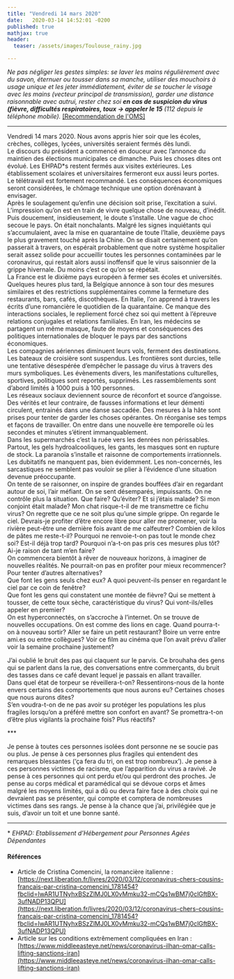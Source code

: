 ```yaml
---
title: "Vendredi 14 mars 2020"
date:   2020-03-14 14:52:01 -0200
published: true
mathjax: true
header:
  teaser: /assets/images/Toulouse_rainy.jpg

---
```


*Ne pas négliger les gestes simples: se laver les mains régulièrement avec du savon, éternuer ou tousser dans sa manche, utiliser des mouchoirs à usage unique et les jeter immédiatement, éviter de se toucher le visage avec les mains (vecteur principal de transmission), garder une distance raisonnable avec autrui, rester chez soi **en cas de suspicion du virus (fièvre, difficultés respiratoires, toux -> appeler le 15** (112 depuis le téléphone mobile).* [[Recommendation de l'OMS]](https://www.youtube.com/watch?v=dfHbIOD3nR8)

-----


Vendredi 14 mars 2020. Nous avons appris hier soir que les écoles, crèches, collèges, lycées, universités seraient fermés dès lundi. <br>
Le discours du président a commencé en douceur avec l’annonce du maintien des élections municipales ce dimanche. Puis les choses dites ont évolué. Les EHPAD\*s restent fermés aux visites extérieures. Les établissement scolaires et universitaires fermeront eux aussi leurs portes. Le télétravail est fortement recommandé. Les conséquences économiques seront considérées, le chômage technique une option dorénavant à envisager. <br>
Après le soulagement qu’enfin une décision soit prise, l’excitation a suivi. L’impression qu’on est en train de vivre quelque chose de nouveau, d’inédit. Puis doucement, insidieusement, le doute s’installe. Une vague de choc secoue le pays. On était nonchalants. Malgré les signes inquiétants qui s’accumulaient, avec la mise en quarantaine de toute l’Italie, deuxième pays le plus gravement touché après la Chine. On se disait certainement qu’on passerait à travers, on espérait probablement que notre système hospitalier serait assez solide pour accueillir toutes les personnes contaminées par le coronavirus, qui restait alors aussi inoffensif que le virus saisonnier de la grippe hivernale. Du moins c’est ce qu’on se répétait. <br>
La France est le dixième pays européen à fermer ses écoles et universités. Quelques heures plus tard, la Belgique annonce à son tour des mesures similaires et des restrictions supplémentaires comme la fermeture des restaurants, bars, cafés, discothèques. En Italie, l’on apprend à travers les écrits d’une romancière le quotidien de la quarantaine. Ce manque des interactions sociales, le repliement forcé chez soi qui mettent à l’épreuve relations conjugales et relations familiales. En Iran, les médecins se partagent un même masque, faute de moyens et conséquences des politiques internationales de bloquer le pays par des sanctions économiques. <br>
Les compagnies aériennes diminuent leurs vols, ferment des destinations. Les bateaux de croisière sont suspendus. Les frontières sont durcies, telle une tentative désespérée d’empêcher le passage du virus à travers des murs symboliques. Les évènements divers, les manifestations culturelles, sportives, politiques sont reportés, supprimés. Les rassemblements sont d’abord limités à 1000 puis à 100 personnes. <br>
Les réseaux sociaux deviennent source de réconfort et source d’angoisse. Des vérités et leur contraire, de fausses informations et leur démenti circulent, entrainés dans une danse saccadée. Des mesures à la hâte sont prises pour tenter de garder les choses opérantes. On réorganise ses temps et façons de travailler. On entre dans une nouvelle ère temporelle où les secondes et minutes s’étirent immanquablement. <br>
Dans les supermarchés c’est la ruée vers les denrées non périssables. Partout, les gels hydroalcooliques, les gants, les masques sont en rupture de stock. La paranoïa s’installe et raisonne de comportements irrationnels. <br>
Les dubitatifs ne manquent pas, bien évidemment. Les non-concernés, les sarcastiques ne semblent pas vouloir se plier à l’évidence d’une situation devenue préoccupante. <br>
On tente de se raisonner, on inspire de grandes bouffées d’air en regardant autour de soi, l’air méfiant. On se sent désemparés, impuissants. On ne contrôle plus la situation. Que faire? Qu’éviter? Et si j’étais malade? Si mon conjoint était malade? Mon chat risque-t-il de me transmettre ce fichu virus? On regrette que ce ne soit plus qu’une simple grippe. On regarde le ciel. Devrais-je profiter d’être encore libre pour aller me promener, voir la rivière peut-être une dernière fois avant de me calfeutrer? Combien de kilos de pâtes me reste-t-il? Pourquoi ne renvoie-t-on pas tout le monde chez soi? Est-il déjà trop tard? Pourquoi n’a-t-on pas pris ces mesures plus tôt? Ai-je raison de tant m’en faire? <br>
On commencera bientôt à rêver de nouveaux horizons, à imaginer de nouvelles réalités. Ne pourrait-on pas en profiter pour mieux recommencer? Pour tenter d’autres alternatives? <br>
Que font les gens seuls chez eux? A quoi peuvent-ils penser en regardant le ciel par ce coin de fenêtre? <br>
Que font les gens qui constatent une montée de fièvre? Qui se mettent à tousser, de cette toux sèche, caractéristique du virus? Qui vont-ils/elles appeler en premier? <br>
On est hyperconnectés, on s’accroche à l’internet. On se trouve de nouvelles occupations. On est comme des lions en cage. Quand pourra-t-on à nouveau sortir? Aller se faire un petit restaurant? Boire un verre entre ami.es ou entre collègues? Voir ce film au cinéma que l’on avait prévu d’aller voir la semaine prochaine justement? <br>

J’ai oublié le bruit des pas qui claquent sur le parvis. Ce brouhaha des gens qui se parlent dans la rue, des conversations entre commerçants, du bruit des tasses dans ce café devant lequel je passais en allant travailler.<br>
Dans quel état de torpeur se réveillera-t-on?
Ressentirons-nous de la honte envers certains des comportements que nous aurons eu? Certaines choses que nous aurons dites? <br>
S’en voudra-t-on de ne pas avoir su protéger les populations les plus fragiles lorsqu’on a préféré mettre son confort en avant? Se promettra-t-on d’être plus vigilants la prochaine fois? Plus réactifs?

\***

Je pense à toutes ces personnes isolées dont personne ne se soucie pas ou plus. Je pense à ces personnes plus fragiles qui entendent des remarques blessantes (‘ça fera du tri, on est trop nombreux’). Je pense à ces personnes victimes de racisme, que l’apparition du virus a ravivé. Je pense à ces personnes qui ont perdu et/ou qui perdront des proches. Je pense au corps médical et paramédical qui se dévoue corps et âmes malgré les moyens limités, qui a dû ou devra faire face à des choix qui ne devraient pas se présenter, qui compte et comptera de nombreuses victimes dans ses rangs. Je pense à la chance que j’ai, privilégiée que je suis, d’avoir un toit et une bonne santé.

-----

\* *EHPAD: Etablissement d'Hébergement pour Personnes Agées Dépendantes*

#### Références
- Article de Cristina Comencini, la romancière italienne : [https://next.liberation.fr/livres/2020/03/12/coronavirus-chers-cousins-francais-par-cristina-comencini_1781454?fbclid=IwAR1UTNyhxBSzZlMJ0LX0vMmku32-mCQs1wBM7j0clGftBX-3ufNADP13QPU](https://next.liberation.fr/livres/2020/03/12/coronavirus-chers-cousins-francais-par-cristina-comencini_1781454?fbclid=IwAR1UTNyhxBSzZlMJ0LX0vMmku32-mCQs1wBM7j0clGftBX-3ufNADP13QPU) 
- Article sur les conditions extrêmement compliquées en Iran : [https://www.middleeasteye.net/news/coronavirus-ilhan-omar-calls-lifting-sanctions-iran](https://www.middleeasteye.net/news/coronavirus-ilhan-omar-calls-lifting-sanctions-iran) 
 
 
